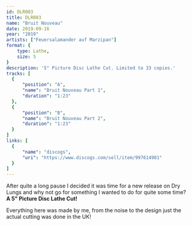 ```yaml
---
id: DLR003
title: DLR003
name: "Bruit Nouveau"
date: 2019-09-16
year: "2019"
artists: ["Feuersalamander auf Marzipan"]
format: {
    type: Lathe,
    size: 5
}
description: '5" Picture Disc Lathe Cut. Limited to 33 copies.'
tracks: [
  {
      "position": "A",
      "name": "Bruit Nouveau Part 1",
      "duration": "1:23"
  },
  {
      "position": "B",
      "name": "Bruit Nouveau Part 2",
      "duration": "1:23"
  }
]
links: [
  {
      "name": "discogs",
      "uri": "https://www.discogs.com/sell/item/997614901"
  }
]
---
```

After quite a long pause I decided it was time for a new release on Dry Lungs and why not go for something I wanted to do for quite some time?  
**A 5" Picture Disc Lathe Cut!**

Everything here was made by me, from the noise to the design just the actual cutting was done in the UK!
